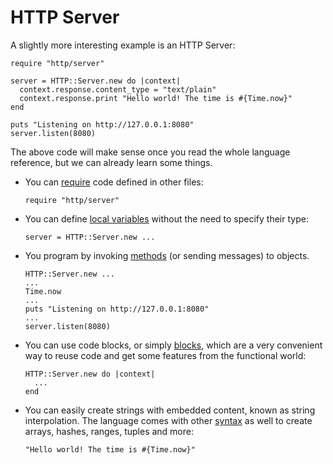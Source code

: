 # HTTP Server

A slightly more interesting example is an HTTP Server:

```crystal
require "http/server"

server = HTTP::Server.new do |context|
  context.response.content_type = "text/plain"
  context.response.print "Hello world! The time is #{Time.now}"
end

puts "Listening on http://127.0.0.1:8080"
server.listen(8080)
```

The above code will make sense once you read the whole language reference, but we can already learn some things.

* You can [require](../syntax_and_semantics/requiring_files.html) code defined in other files:

    ```crystal
    require "http/server"
    ```
* You can define [local variables](../syntax_and_semantics/local_variables.html) without the need to specify their type:

    ```crystal
    server = HTTP::Server.new ...
    ```

* You program by invoking [methods](../syntax_and_semantics/classes_and_methods.html) (or sending messages) to objects.

    ```crystal
    HTTP::Server.new ...
    ...
    Time.now
    ...
    puts "Listening on http://127.0.0.1:8080"
    ...
    server.listen(8080)
    ```

* You can use code blocks, or simply [blocks](../syntax_and_semantics/blocks_and_procs.html), which are a very convenient way to reuse code and get some features from the functional world:

    ```crystal
    HTTP::Server.new do |context|
      ...
    end
    ```

* You can easily create strings with embedded content, known as string interpolation. The language comes with other [syntax](../syntax_and_semantics/literals.html) as well to create arrays, hashes, ranges, tuples and more:

    ```crystal
    "Hello world! The time is #{Time.now}"
    ```


